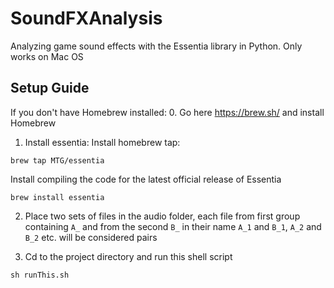 # SoundFXAnalysis
Analyzing game sound effects with the Essentia library in Python. Only works on Mac OS

## Setup Guide

If you don't have Homebrew installed:
0. Go here https://brew.sh/ and install Homebrew

1. Install essentia:
Install homebrew tap:
```
brew tap MTG/essentia
```

Install compiling the code for the latest official release of Essentia
```
brew install essentia
```


2. Place two sets of files in the audio folder, each file from first group containing `A_` and from the second `B_` in their name
`A_1` and `B_1`, `A_2` and `B_2` etc. will be considered pairs

3. Cd to the project directory and run this shell script
```
sh runThis.sh
```
